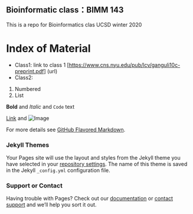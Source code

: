 ## Bioinformatic class：BIMM 143

This is a repo for Bioinformatics clas UCSD winter 2020


# Index of Material 

- Class1: link to class 1 [https://www.cns.nyu.edu/pub/lcv/ganguli10c-preprint.pdf] (url)
- Class2: 

1. Numbered
2. List

**Bold** and _Italic_ and `Code` text

[Link](url) and ![Image](src)


For more details see [GitHub Flavored Markdown](https://guides.github.com/features/mastering-markdown/).

### Jekyll Themes

Your Pages site will use the layout and styles from the Jekyll theme you have selected in your [repository settings](https://github.com/yschen13/BIMM143_test/settings). The name of this theme is saved in the Jekyll `_config.yml` configuration file.

### Support or Contact

Having trouble with Pages? Check out our [documentation](https://help.github.com/categories/github-pages-basics/) or [contact support](https://github.com/contact) and we’ll help you sort it out.
